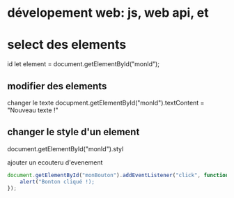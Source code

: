 # dévelopement web: js, web api, et 

# select des elements 
id
let element = document.getElementById("monId");

## modifier des elements
changer le texte
docupment.getElementById("monId").textContent = "Nouveau texte !"

## changer le style d'un element

document.getElementById("monId").styl

ajouter un ecouteru d'evenement

``` js 
document.getElementById("monBouton").addEventListener("click", function(){
    alert("Bonton cliqué !);
});
```

